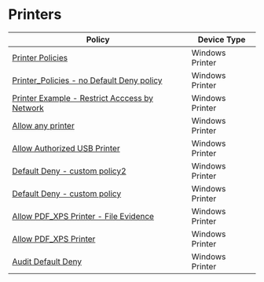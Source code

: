 # Printers

| Policy | Device Type |
|--------|-----------|
| [ Printer Policies ]( Printer_Policies.md) | Windows Printer |
| [ Printer_Policies - no Default Deny policy ]( Printer_Policies%20-%20no%20Default%20Deny%20policy.md) | Windows Printer |
| [ Printer Example - Restrict Acccess by Network ]( Allow%20Printing%20to%20Corporate%20Network%20Printers%20Only.md) | Windows Printer |
| [ Allow any printer ]( Allow%20any%20printer.md) | Windows Printer |
| [ Allow Authorized USB Printer ]( Allow%20Authorized%20USB%20Printer.md) | Windows Printer |
| [ Default Deny - custom policy2 ]( Default%20Deny%20-%20custom%20policy2.md) | Windows Printer |
| [ Default Deny - custom policy ]( Default%20Deny%20-%20custom%20policy.md) | Windows Printer |
| [ Allow PDF_XPS Printer - File Evidence ]( Allow%20PDF_XPS%20Printer%20-%20File%20Evidence.md) | Windows Printer |
| [ Allow PDF_XPS Printer ]( Allow%20PDF_XPS%20Printer.md) | Windows Printer |
| [ Audit Default Deny ]( Audit%20Default%20Deny.md) | Windows Printer |
